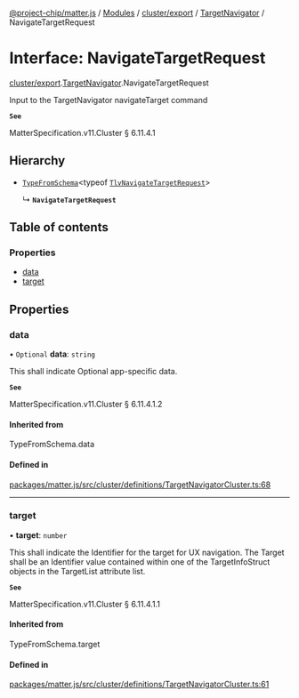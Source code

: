[@project-chip/matter.js](../README.md) / [Modules](../modules.md) / [cluster/export](../modules/cluster_export.md) / [TargetNavigator](../modules/cluster_export.TargetNavigator.md) / NavigateTargetRequest

# Interface: NavigateTargetRequest

[cluster/export](../modules/cluster_export.md).[TargetNavigator](../modules/cluster_export.TargetNavigator.md).NavigateTargetRequest

Input to the TargetNavigator navigateTarget command

**`See`**

MatterSpecification.v11.Cluster § 6.11.4.1

## Hierarchy

- [`TypeFromSchema`](../modules/tlv_export.md#typefromschema)\<typeof [`TlvNavigateTargetRequest`](../modules/cluster_export.TargetNavigator.md#tlvnavigatetargetrequest)\>

  ↳ **`NavigateTargetRequest`**

## Table of contents

### Properties

- [data](cluster_export.TargetNavigator.NavigateTargetRequest.md#data)
- [target](cluster_export.TargetNavigator.NavigateTargetRequest.md#target)

## Properties

### data

• `Optional` **data**: `string`

This shall indicate Optional app-specific data.

**`See`**

MatterSpecification.v11.Cluster § 6.11.4.1.2

#### Inherited from

TypeFromSchema.data

#### Defined in

[packages/matter.js/src/cluster/definitions/TargetNavigatorCluster.ts:68](https://github.com/project-chip/matter.js/blob/904d0c9b952b91f28a21803759c5e5c66ee4d272/packages/matter.js/src/cluster/definitions/TargetNavigatorCluster.ts#L68)

___

### target

• **target**: `number`

This shall indicate the Identifier for the target for UX navigation. The Target shall be an Identifier value
contained within one of the TargetInfoStruct objects in the TargetList attribute list.

**`See`**

MatterSpecification.v11.Cluster § 6.11.4.1.1

#### Inherited from

TypeFromSchema.target

#### Defined in

[packages/matter.js/src/cluster/definitions/TargetNavigatorCluster.ts:61](https://github.com/project-chip/matter.js/blob/904d0c9b952b91f28a21803759c5e5c66ee4d272/packages/matter.js/src/cluster/definitions/TargetNavigatorCluster.ts#L61)
